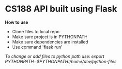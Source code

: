 # CS188 API built using Flask

**How to use**
- Clone files to local repo
- Make sure project is in PYTHONPATH
- Make sure dependencies are installed
- Use command 'flask run'

*To change or add files to python path use:
export PYTHONPATH=$PYTHONPATH:/home/dev/python-files*
